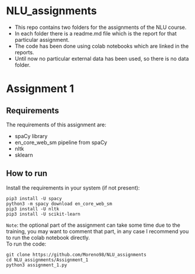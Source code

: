 # NLU_assignments

* This repo contains two folders for the assignments of the NLU course.  
* In each folder there is a readme.md file which is the report for that particular assignment.  
* The code has been done using colab notebooks which are linked in the reports.
* Until now no particular external data has been used, so there is no data folder.

# Assignment 1 
## Requirements
The requirements of this assignment are:
* spaCy library
* en_core_web_sm pipeline from spaCy
* nltk
* sklearn

## How to run

Install the requirements in your system (if not present):
```
pip3 install -U spacy
python3 -m spacy download en_core_web_sm
pip3 install -U nltk
pip3 install -U scikit-learn
```
```Note```: the optional part of the assignment can take some time due to the training, you may want to comment that part, in any case I recommend you to run the colab notebook directly.  
To run the code:
```
git clone https://github.com/Moreno98/NLU_assignments
cd NLU_assignments/Assignment_1 
python3 assignment_1.py
```
